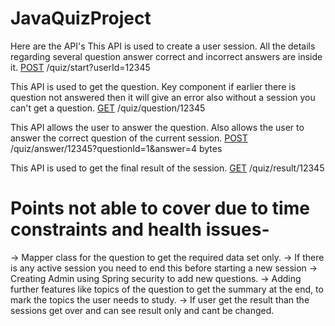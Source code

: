 # JavaQuizProject
 Here are the API's
 This API is used to create a user session. All the details regarding several question answer correct and incorrect answers are inside it.
 [POST](http://localhost:8080) /quiz/start?userId=12345

 This API is used to get the question. Key component if earlier there is question not answered then it will give an error also without a session you can't get a question.
 [GET](http://localhost:8080) /quiz/question/12345

 This API allows the user to answer the question. Also allows the user to answer the correct question of the current session. 
 [POST](http://localhost:8080) /quiz/answer/12345?questionId=1&answer=4 bytes

 This API is used to get the final result of the session.
 [GET](http://localhost:8080) /quiz/result/12345

 # Points not able to cover due to time constraints and health issues-
 -> Mapper class for the question to get the required data set only.
 -> If there is any active session you need to end this before starting a new session
 -> Creating Admin using Spring security to add new questions.
 -> Adding further features like topics of the question to get the summary at the end, to mark the topics the user needs to study.
 -> If user get the result than the sessions get over and can see result only and cant be changed.
 
 
